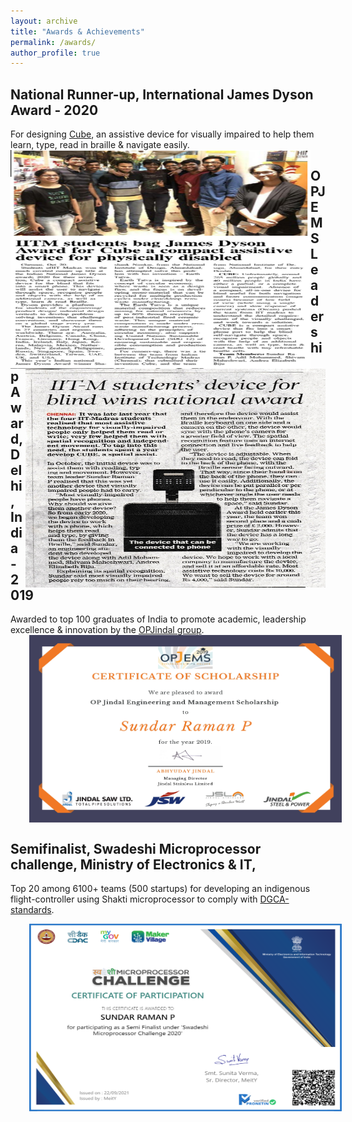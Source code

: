 ```yaml
---
layout: archive
title: "Awards & Achievements"
permalink: /awards/
author_profile: true
---
```


## National Runner-up, International James Dyson Award - 2020

For designing [Cube](https://www.jamesdysonaward.org/en-IN/2020/project/cube/), an assistive device for visually impaired to help them learn, type, read in braille & navigate easily.
<img src='/images/James Dyson Award Chennai Times.PNG' align="left" width="480" height="350" style="vertical-align:left;margin:0px 0px"> 
<img src='/images/James Dyson Award Hindu.jpeg' align="right" width="480" height="350" style="vertical-align:right;margin:0px 0px">

 

## OPJEMS Leadership Award, Delhi, India - 2019

Awarded to top 100 graduates of India to promote academic, leadership excellence & innovation by the [OPJindal group](https://www.opjems.com/about_opj_grp.html).
<img src='/images/OPJEMS Scholarship Certificate.jpg' align="center" width="500" height="300" style="vertical-align:left;margin:0px 30px"> 

## Semifinalist, Swadeshi Microprocessor challenge, Ministry of Electronics & IT,

Top 20 among 6100+ teams (500 startups) for developing an indigenous flight-controller using Shakti microprocessor to comply with [DGCA-standards](https://www.dgca.gov.in/digigov-portal/).

<img src='/images/Swadeshi Microprocessor Challenge Certificate.png' align="center" width="500" height="300" style="vertical-align:left;margin:0px 30px"> 
